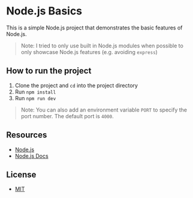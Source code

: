 # Node.js Basics

This is a simple Node.js project that demonstrates the basic features of Node.js.

> Note: I tried to only use built in Node.js modules when possible to only showcase Node.js features (e.g. avoiding `express`)

## How to run the project

1. Clone the project and `cd` into the project directory
2. Run `npm install`
3. Run `npm run dev`

> Note: You can also add an environment variable `PORT` to specify the port number. The default port is `4000`.

## Resources

- [Node.js](https://nodejs.org/)
- [Node.js Docs](https://nodejs.org/en/docs/)

## License

- [MIT](LICENSE.md)
